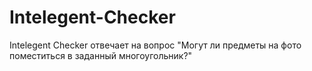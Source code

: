 # Intelegent-Checker
Intelegent Checker отвечает на вопрос "Могут ли предметы на фото поместиться в заданный многоугольник?"
